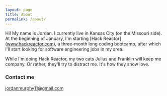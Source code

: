 ```yaml
---
layout: page
title: About
permalink: /about/
---
```


Hi! My name is Jordan. I currently live in Kansas City (on the Missouri side). At the beginning of January, I'm starting [Hack Reactor] (www.hackreactor.com), a three-month long coding bootcamp, after which I'll start looking for software engineering jobs in my area.

While I'm doing Hack Reactor, my two cats Julius and Franklin will keep me company. Or rather, they'll try to distract me. It's how they show love. 


### Contact me

[jordanmurphy11@gmail.com](mailto:jordanmurphy11@gmail.com)
